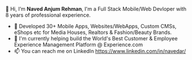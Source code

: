 👋 Hi, I’m **Naved Anjum Rehman**, I'm a Full Stack Mobile/Web Devloper with 8 years of professional experience. 
<br/>
- 💞️ Developed 30+ Mobile Apps, Websites/WebApps, Custom CMSs, eShops etc for Media Houses, Realtors & Fashion/Beauty Brands.
- 🌱 I'm currently helping build the World's Best Customer & Employee Experience Management Platform @ Experience.com
- 📫 You can reach me on LinkedIn https://www.linkedin.com/in/navedar/
